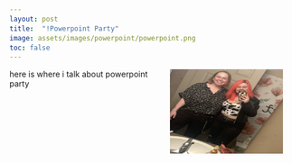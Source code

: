```yaml
---
layout: post
title:  "!Powerpoint Party"
image: assets/images/powerpoint/powerpoint.png
toc: false
---
```



<p><img src="/assets/images/powerpoint/powerpoint.png" alt="Alternative Text" width="200" height="150" align="right" hspace="20" vspace="0"> here is where i talk about powerpoint party </p>